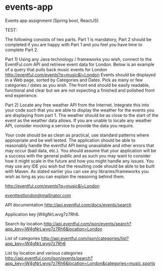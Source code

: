 # events-app
Events app assignment (Spring boot, ReactJS)


TEST:
 
The following consists of two parts. Part 1 is mandatory, Part 2 should be completed if you are happy with Part 1 and you feel you have time to complete Part 2.
 
Part 1)
Using any Java technology / frameworks you wish, connect to the EventFul.com API and retrieve event data for London.
Below is an example of a query that pulls back music events for London
http://eventful.com/events?q=music&l=London
Events should be displayed in a Web page, sorted by Categories and Dates.
Pick as many or few categories / dates as you wish.
The front end should be easily readable, functional and clear but we are not expecting a finished and polished front end experience.
 
Part 2)
Locate any free weather API from the Internet. Integrate this into your code such that you are able to display the weather for the events you are displaying from part 1.
The weather should be as close to the start of the event as the weather data allows. If you are unable to locate any weather API, consider mocking a service to provide the data you require.

Your code should be as clean as practical, use standard patterns where appropriate and be well tested.
The application should be able to reasonably handle the eventful API being unavailable and other errors that may occur (bad data, etc.).
You should assume that your application will be a success with the general public and as such you may want to consider how it might scale in the future and how you might handle any issues.
You may use any IDE you wish but the resulting code should be able to be built with Maven.
As stated earlier you can use any libraries/frameworks you wish as long as you can explain the reasoning behind them.


http://eventful.com/events?q=music&l=London

eventtestlondon@mailinator.com

API documentation http://api.eventful.com/docs/events/search

Application key jW4gNrLwvg7z7Rh6.

Search by location http://api.eventful.com/json/events/search?app_key=jW4gNrLwvg7z7Rh6&location=London

List of categories http://api.eventful.com/json/categories/list?app_key=jW4gNrLwvg7z7Rh6

List by location and various categories http://api.eventful.com/json/events/search?app_key=jW4gNrLwvg7z7Rh6&location=London&categories=music,sports

